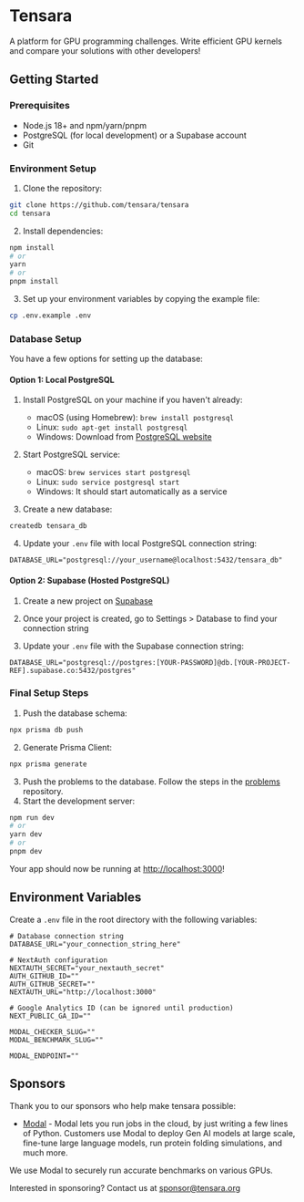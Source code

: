 # Tensara 

A platform for GPU programming challenges. Write efficient GPU kernels and compare your solutions with other developers!

## Getting Started

### Prerequisites

- Node.js 18+ and npm/yarn/pnpm
- PostgreSQL (for local development) or a Supabase account
- Git

### Environment Setup

1. Clone the repository:
```bash
git clone https://github.com/tensara/tensara
cd tensara
```

2. Install dependencies:
```bash
npm install
# or
yarn
# or
pnpm install
```

3. Set up your environment variables by copying the example file:
```bash
cp .env.example .env
```

### Database Setup

You have a few options for setting up the database:

#### Option 1: Local PostgreSQL

1. Install PostgreSQL on your machine if you haven't already:
   - macOS (using Homebrew): `brew install postgresql`
   - Linux: `sudo apt-get install postgresql`
   - Windows: Download from [PostgreSQL website](https://www.postgresql.org/download/windows/)

2. Start PostgreSQL service:
   - macOS: `brew services start postgresql`
   - Linux: `sudo service postgresql start`
   - Windows: It should start automatically as a service

3. Create a new database:
```bash
createdb tensara_db
```

4. Update your `.env` file with local PostgreSQL connection string:
```
DATABASE_URL="postgresql://your_username@localhost:5432/tensara_db"
```

#### Option 2: Supabase (Hosted PostgreSQL)

1. Create a new project on [Supabase](https://supabase.com)

2. Once your project is created, go to Settings > Database to find your connection string

3. Update your `.env` file with the Supabase connection string:
```
DATABASE_URL="postgresql://postgres:[YOUR-PASSWORD]@db.[YOUR-PROJECT-REF].supabase.co:5432/postgres"
```

### Final Setup Steps

1. Push the database schema:
```bash
npx prisma db push
```

2. Generate Prisma Client:
```bash
npx prisma generate
```
3. Push the problems to the database. Follow the steps in the [problems](https://github.com/tensara/problems/) repository. 
4. Start the development server:
```bash
npm run dev
# or
yarn dev
# or
pnpm dev
```

Your app should now be running at [http://localhost:3000](http://localhost:3000)!

## Environment Variables

Create a `.env` file in the root directory with the following variables:

```env
# Database connection string
DATABASE_URL="your_connection_string_here"

# NextAuth configuration
NEXTAUTH_SECRET="your_nextauth_secret"
AUTH_GITHUB_ID=""
AUTH_GITHUB_SECRET=""
NEXTAUTH_URL="http://localhost:3000"

# Google Analytics ID (can be ignored until production)
NEXT_PUBLIC_GA_ID=""

MODAL_CHECKER_SLUG=""
MODAL_BENCHMARK_SLUG=""

MODAL_ENDPOINT=""
```

## Sponsors

Thank you to our sponsors who help make tensara possible:

- [Modal](https://www.modal.com?utm_source=github&utm_medium=github&utm_campaign=tensara) - Modal lets you run
jobs in the cloud, by just writing a few lines of Python. Customers use Modal to deploy Gen AI models at large scale,
fine-tune large language models, run protein folding simulations, and much more.

We use Modal to securely run accurate benchmarks on various GPUs.

Interested in sponsoring? Contact us at [sponsor@tensara.org](mailto:sponsor@tensara.org)

